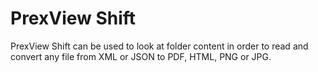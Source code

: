 # PrexView Shift

PrexView Shift can be used to look at folder content in order to read and convert any file from XML or JSON to PDF, HTML, PNG or JPG.
